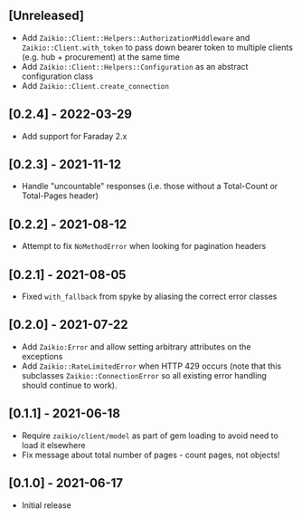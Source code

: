 ## [Unreleased]

- Add `Zaikio::Client::Helpers::AuthorizationMiddleware` and `Zaikio::Client.with_token` to pass down bearer token to multiple clients (e.g. hub + procurement) at the same time
- Add `Zaikio::Client::Helpers::Configuration` as an abstract configuration class
- Add `Zaikio::Client.create_connection`

## [0.2.4] - 2022-03-29

- Add support for Faraday 2.x

## [0.2.3] - 2021-11-12

- Handle "uncountable" responses (i.e. those without a Total-Count or Total-Pages header)

## [0.2.2] - 2021-08-12

- Attempt to fix `NoMethodError` when looking for pagination headers

## [0.2.1] - 2021-08-05

- Fixed `with_fallback` from spyke by aliasing the correct error classes

## [0.2.0] - 2021-07-22

- Add `Zaikio:Error` and allow setting arbitrary attributes on the exceptions
- Add `Zaikio::RateLimitedError` when HTTP 429 occurs (note that this subclasses
  `Zaikio::ConnectionError` so all existing error handling should continue to work).

## [0.1.1] - 2021-06-18

- Require `zaikio/client/model` as part of gem loading to avoid need to load it elsewhere
- Fix message about total number of pages - count pages, not objects!

## [0.1.0] - 2021-06-17

- Initial release
